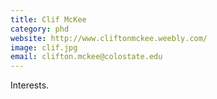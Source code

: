 ```yaml
---
title: Clif McKee
category: phd
website: http://www.cliftonmckee.weebly.com/
image: clif.jpg
email: clifton.mckee@colostate.edu
---
```


Interests.
